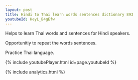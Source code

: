 ```yaml
---
layout: post
title: Hindi to Thai learn words sentences dictionary 893 
youtubeId: HeyL_B4gEfw
---
```

 
 
Helps to learn Thai words and sentences for Hindi speakers.

Opportunitiy to repeat the words sentences. 

Practice Thai language. 
 
{% include youtubePlayer.html id=page.youtubeId %}
 
 
{% include analytics.html %}